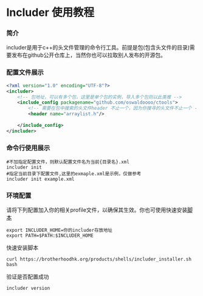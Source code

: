 # Includer 使用教程
### **简介**
includer是用于c++的头文件管理的命令行工具。前提是包(包含头文件的目录)需要发布在github公开仓库上，当然你也可以拉取别人发布的开源包。
### **配置文件展示**

```xml
<?xml version="1.0" encoding="UTF-8"?>
<includer>
    <!-- 包地址，可以有多个包，这里是单个包的实例，导入多个包则以此类推 -->
    <include_config packagename="github.com/oswaldoooo/ctools">
        <!-- 需要在包中搜索的头文件header 不止一个，因为你搜寻的头文件不止一个 -->
        <header name="arraylist.h"/>
        
    </include_config>
</includer>
```
### 命令行使用展示
```shell
#不加指定配置文件，则默认配置文件名为当前{目录名}.xml
includer init
#指定当前目录下配置文件,这里的exmaple.xml是示例，仅做参考
includer init example.xml
```
### 环境配置
请将下列配置加入你的相关profile文件，以确保其生效。你也可使用快速安装[脚本](https://brotherhoodhk.org/products/shell/includer_installer.sh)
```shell
export INCLUDER_HOME=你的includer存放地址
export PATH=$PATH:$INCLUDER_HOME
```
快速安装脚本
```shell
curl https://brotherhoodhk.org/products/shells/includer_installer.sh bash
```
验证是否配置成功
```shell
includer version
```